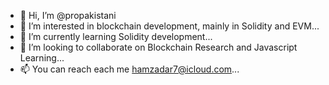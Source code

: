 - 👋 Hi, I’m @propakistani
- 👀 I’m interested in blockchain development, mainly in Solidity and EVM...
- 🌱 I’m currently learning Solidity development...
- 💞️ I’m looking to collaborate on Blockchain Research and Javascript Learning...
- 📫 You can reach each me hamzadar7@icloud.com...

<!---
propakistani/propakistani is a ✨ special ✨ repository because its `README.md` (this file) appears on your GitHub profile.
You can click the Preview link to take a look at your changes.
--->
